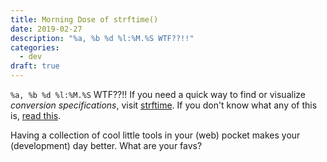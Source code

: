 ```yaml
---
title: Morning Dose of strftime()
date: 2019-02-27
description: "%a, %b %d %l:%M.%S WTF??!!"
categories:
  - dev
draft: true
---
```


`%a, %b %d %l:%M.%S` WTF??!!<!--more--> If you need a quick way to find or visualize _conversion specifications_, visit
 [strftime][strftime]. If you don't know what any of this is, [read this][hope].


 Having a collection of cool little tools in your (web) pocket makes your (development) day better. What are your favs?


[strftime]: http://strftime.net/ "strftime visualization"
[hope]: https://www.computerhope.com/unix/strftime.htm "Hope"
